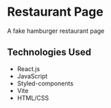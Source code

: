 # Restaurant Page

A fake hamburger restaurant page

## Technologies Used
- React.js
- JavaScript
- Styled-components
- Vite
- HTML/CSS
